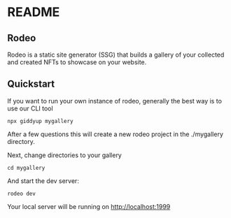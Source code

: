 # README

## Rodeo

Rodeo is a static site generator \(SSG\) that builds a gallery of your collected and created NFTs to showcase on your website.

## Quickstart

If you want to run your own instance of rodeo, generally the best way is to use our CLI tool

```text
npx giddyup mygallery
```

After a few questions this will create a new rodeo project in the ./mygallery directory.

Next, change directories to your gallery

```text
cd mygallery
```

And start the dev server:

```text
rodeo dev
```

Your local server will be running on [http://localhost:1999](http://localhost:1999)

## 

